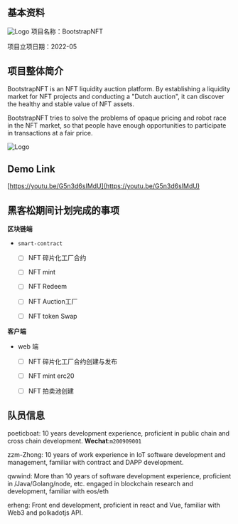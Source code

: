 ## 基本资料
![Logo](assets/Logotype.jpg)
项目名称：BootstrapNFT

项目立项日期：2022-05

## 项目整体简介

BootstrapNFT is an NFT liquidity auction platform. By establishing a liquidity market for NFT projects and conducting a "Dutch auction", it can discover the healthy and stable value of NFT assets.

BootstrapNFT tries to solve the problems of opaque pricing and robot race in the NFT market, so that people have enough opportunities to participate in transactions at a fair price.

![Logo](docs/112.png)

## Demo Link

[https://youtu.be/G5n3d6sIMdU](https://youtu.be/G5n3d6sIMdU)

## 黑客松期间计划完成的事项

**区块链端**

- `smart-contract`
  - [ ] NFT 碎片化工厂合约
  - [ ] NFT mint
  - [ ] NFT Redeem
  - [ ] NFT Auction工厂
  - [ ] NFT token Swap


**客户端**

- web 端
  - [ ] NFT 碎片化工厂合约创建与发布
  - [ ] NFT mint erc20
  - [ ] NFT 拍卖池创建


## 队员信息

poeticboat: 10 years development experience, proficient in public chain and cross chain development. **Wechat**:`m200909001`

zzm-Zhong: 10 years of work experience in IoT software development and management, familiar with contract and DAPP development.

qwwind: More than 10 years of software development experience, proficient in /Java/Golang/node, etc. engaged in blockchain research and development, familiar with eos/eth

erheng: Front end development, proficient in react and Vue, familiar with Web3 and polkadotjs API.

